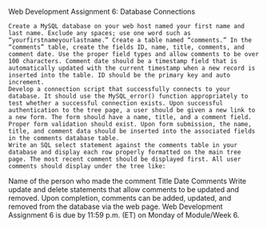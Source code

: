Web Development Assignment 6: Database Connections

	Create a MySQL database on your web host named your first name and last name. Exclude any spaces; use one word such as “yourfirstnameyourlastname.” Create a table named “comments.” In the “comments” table, create the fields ID, name, title, comments, and comment date. Use the proper field types and allow comments to be over 100 characters. Comment date should be a timestamp field that is automatically updated with the current timestamp when a new record is inserted into the table. ID should be the primary key and auto increment.
	Develop a connection script that successfully connects to your database. It should use the MySQL_error() function appropriately to test whether a successful connection exists. Upon successful authentication to the tree page, a user should be given a new link to a new form. The form should have a name, title, and a comment field. Proper form validation should exist. Upon form submission, the name, title, and comment data should be inserted into the associated fields in the comments database table.
	Write an SQL select statement against the comments table in your database and display each row properly formatted on the main tree page. The most recent comment should be displayed first. All user comments should display under the tree like:
Name of the person who made the comment
Title
Date
Comments
	Write update and delete statements that allow comments to be updated and removed. Upon completion, comments can be added, updated, and removed from the database via the web page. 
Web Development Assignment 6 is due by 11:59 p.m. (ET) on Monday of Module/Week 6.
